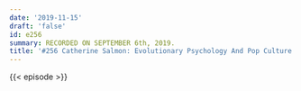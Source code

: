 ```yaml
---
date: '2019-11-15'
draft: 'false'
id: e256
summary: RECORDED ON SEPTEMBER 6th, 2019.
title: '#256 Catherine Salmon: Evolutionary Psychology And Pop Culture'
---
```

{{< episode >}}
